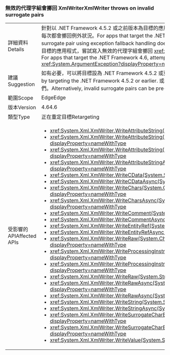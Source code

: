 ### <a name="xmlwriter-throws-on-invalid-surrogate-pairs"></a><span data-ttu-id="b657c-101">無效的代理字組會擲回 XmlWriter</span><span class="sxs-lookup"><span data-stu-id="b657c-101">XmlWriter throws on invalid surrogate pairs</span></span>

|   |   |
|---|---|
|<span data-ttu-id="b657c-102">詳細資料</span><span class="sxs-lookup"><span data-stu-id="b657c-102">Details</span></span>|<span data-ttu-id="b657c-103">針對以 .NET Framework 4.5.2 或之前版本為目標的應用程式，使用例外狀況後援處理寫入無效的 Surrogate 字組時不一定每次都會擲回例外狀況。</span><span class="sxs-lookup"><span data-stu-id="b657c-103">For apps that target the .NET Framework 4.5.2 or previous versions, writing an invalid surrogate pair using exception fallback handling does not always throw an exception.</span></span> <span data-ttu-id="b657c-104">針對以 .NET Framework 4.6 為目標的應用程式，嘗試寫入無效的代理字組會擲回 <xref:System.ArgumentException?displayProperty=name> 例外狀況。</span><span class="sxs-lookup"><span data-stu-id="b657c-104">For apps that target the .NET Framework 4.6, attempting to write an invalid surrogate pair throws an <xref:System.ArgumentException?displayProperty=name>.</span></span>|
|<span data-ttu-id="b657c-105">建議</span><span class="sxs-lookup"><span data-stu-id="b657c-105">Suggestion</span></span>|<span data-ttu-id="b657c-106">如有必要，可以將目標設為 .NET Framework 4.5.2 或更早版本以避免這項中斷。</span><span class="sxs-lookup"><span data-stu-id="b657c-106">If necessary, this break can be avoided by targeting the .NET Framework 4.5.2 or earlier.</span></span> <span data-ttu-id="b657c-107">或者，可以將無效的代理字組字組預先處理成有效的 XML，再寫入它們。</span><span class="sxs-lookup"><span data-stu-id="b657c-107">Alternatively, invalid surrogate pairs can be pre-processed into valid xml prior to writing them.</span></span>|
|<span data-ttu-id="b657c-108">範圍</span><span class="sxs-lookup"><span data-stu-id="b657c-108">Scope</span></span>|<span data-ttu-id="b657c-109">Edge</span><span class="sxs-lookup"><span data-stu-id="b657c-109">Edge</span></span>|
|<span data-ttu-id="b657c-110">版本</span><span class="sxs-lookup"><span data-stu-id="b657c-110">Version</span></span>|<span data-ttu-id="b657c-111">4.6</span><span class="sxs-lookup"><span data-stu-id="b657c-111">4.6</span></span>|
|<span data-ttu-id="b657c-112">類型</span><span class="sxs-lookup"><span data-stu-id="b657c-112">Type</span></span>|<span data-ttu-id="b657c-113">正在重定目標</span><span class="sxs-lookup"><span data-stu-id="b657c-113">Retargeting</span></span>|
|<span data-ttu-id="b657c-114">受影響的 API</span><span class="sxs-lookup"><span data-stu-id="b657c-114">Affected APIs</span></span>|<ul><li><xref:System.Xml.XmlWriter.WriteAttributeString(System.String,System.String)?displayProperty=nameWithType></li><li><xref:System.Xml.XmlWriter.WriteAttributeString(System.String,System.String,System.String)?displayProperty=nameWithType></li><li><xref:System.Xml.XmlWriter.WriteAttributeString(System.String,System.String,System.String,System.String)?displayProperty=nameWithType></li><li><xref:System.Xml.XmlWriter.WriteAttributeStringAsync(System.String,System.String,System.String,System.String)?displayProperty=nameWithType></li><li><xref:System.Xml.XmlWriter.WriteCData(System.String)?displayProperty=nameWithType></li><li><xref:System.Xml.XmlWriter.WriteCDataAsync(System.String)?displayProperty=nameWithType></li><li><xref:System.Xml.XmlWriter.WriteChars(System.Char[],System.Int32,System.Int32)?displayProperty=nameWithType></li><li><xref:System.Xml.XmlWriter.WriteCharsAsync(System.Char[],System.Int32,System.Int32)?displayProperty=nameWithType></li><li><xref:System.Xml.XmlWriter.WriteComment(System.String)?displayProperty=nameWithType></li><li><xref:System.Xml.XmlWriter.WriteCommentAsync(System.String)?displayProperty=nameWithType></li><li><xref:System.Xml.XmlWriter.WriteEntityRef(System.String)?displayProperty=nameWithType></li><li><xref:System.Xml.XmlWriter.WriteEntityRefAsync(System.String)?displayProperty=nameWithType></li><li><xref:System.Xml.XmlWriter.WriteRaw(System.Char[],System.Int32,System.Int32)?displayProperty=nameWithType></li><li><xref:System.Xml.XmlWriter.WriteProcessingInstruction(System.String,System.String)?displayProperty=nameWithType></li><li><xref:System.Xml.XmlWriter.WriteProcessingInstructionAsync(System.String,System.String)?displayProperty=nameWithType></li><li><xref:System.Xml.XmlWriter.WriteRaw(System.String)?displayProperty=nameWithType></li><li><xref:System.Xml.XmlWriter.WriteRawAsync(System.Char[],System.Int32,System.Int32)?displayProperty=nameWithType></li><li><xref:System.Xml.XmlWriter.WriteRawAsync(System.String)?displayProperty=nameWithType></li><li><xref:System.Xml.XmlWriter.WriteString(System.String)?displayProperty=nameWithType></li><li><xref:System.Xml.XmlWriter.WriteStringAsync(System.String)?displayProperty=nameWithType></li><li><xref:System.Xml.XmlWriter.WriteSurrogateCharEntity(System.Char,System.Char)?displayProperty=nameWithType></li><li><xref:System.Xml.XmlWriter.WriteSurrogateCharEntityAsync(System.Char,System.Char)?displayProperty=nameWithType></li><li><xref:System.Xml.XmlWriter.WriteValue(System.String)?displayProperty=nameWithType></li></ul>|

